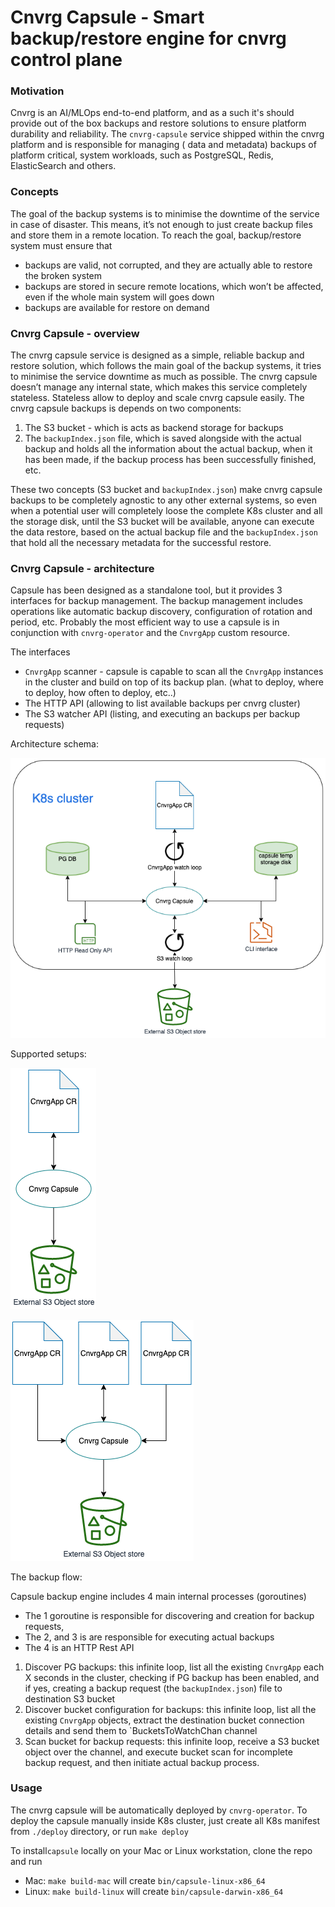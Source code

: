 # Cnvrg Capsule - Smart backup/restore engine for cnvrg control plane

### Motivation 

Cnvrg is an AI/MLOps end-to-end platform, and as a such it's should provide 
out of the box backups and restore solutions to ensure platform durability and reliability. 
The `cnvrg-capsule` service shipped within the cnvrg platform and is responsible for managing ( data and metadata) backups of platform critical, system workloads, such as PostgreSQL, Redis, ElasticSearch and others. 

### Concepts 
The goal of the backup systems is to minimise the downtime of the service in case of disaster. 
This means, it’s not enough to just create backup files and store them in a remote location. 
To reach the goal, backup/restore system must ensure that
* backups are valid, not corrupted, and they are actually able to restore the broken system 
* backups are stored in secure remote locations, which won’t be affected, even if the whole main system will goes down 
* backups are available for restore on demand 

### Cnvrg Capsule - overview
The cnvrg capsule service is designed as a simple, reliable backup and restore solution, which follows the main goal of the backup systems, it tries to minimise the service downtime as much as possible. 
The cnvrg capsule doesn’t manage any internal state, which makes this service completely stateless. Stateless allow to deploy and scale cnvrg capsule easily. 
The cnvrg capsule backups is depends on two components:
1. The S3 bucket - which is acts as backend storage for backups 
2. The `backupIndex.json` file, which is saved alongside with the actual backup and holds all the information about the actual backup, when it has been made, if the backup process has been successfully finished, etc. 

These two concepts (S3 bucket and `backupIndex.json`) make cnvrg capsule backups to be completely agnostic to any other external systems, so even when a potential user will completely loose the complete K8s cluster and all the storage disk, until the S3 bucket will be available, anyone can execute the data restore, based on the actual backup file and the `backupIndex.json` that hold all the necessary metadata for the successful restore.


### Cnvrg Capsule - architecture 
Capsule has been designed as a standalone tool, but it provides 3 interfaces for backup management. The backup management includes operations like automatic backup discovery, configuration of rotation and period, etc. Probably the most efficient way to use a capsule is in conjunction with `cnvrg-operator` and the `CnvrgApp` custom resource. 

The interfaces

* `CnvrgApp` scanner - capsule is capable to scan all the `CnvrgApp` instances in the cluster and build on top of its backup plan. (what to deploy, where to deploy, how often to deploy, etc..)  
* The HTTP API (allowing to list available backups per cnvrg cluster)
* The S3 watcher API (listing, and executing an backups per backup requests) 

Architecture schema: 

![capsule schema](./docs/schema.png)


Supported setups:

![1 to 1](./docs/1-to-1.png)

![many to 1](./docs/many-to-1.png)


The backup flow:

Capsule backup engine includes 4 main internal processes (goroutines)  
* The 1 goroutine is responsible for discovering and creation for backup requests, 
* The 2, and 3 is are responsible for executing actual backups
* The 4 is an HTTP Rest API 

1. Discover PG backups: this infinite loop, list all the existing `CnvrgApp` each X seconds in the cluster, checking if PG backup has been enabled, and if yes, creating a  backup request (the `backupIndex.json`) file to destination S3 bucket
2. Discover bucket configuration for backups: this infinite loop, list all the existing `CnvrgApp` objects, extract the destination bucket connection details and send them to `BucketsToWatchChan channel 
3. Scan bucket for backup requests: this infinite loop, receive a S3 bucket object over the channel, and execute bucket scan for incomplete backup request, and then initiate actual backup process.

### Usage 

The cnvrg capsule will be automatically deployed by `cnvrg-operator`. 
To deploy the capsule manually inside K8s cluster, 
just create all K8s manifest from `./deploy` directory, or run `make deploy` 

To install`capsule` locally on your Mac or Linux workstation, clone the repo and run
* Mac: `make build-mac` will create `bin/capsule-linux-x86_64` 
* Linux: `make build-linux` will create `bin/capsule-darwin-x86_64`


